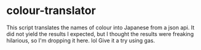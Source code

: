 # colour-translator
This script translates the names of colour into Japanese from a json api.
It did not yield the results I expected, but I thought the results were freaking hilarious, so I'm dropping it here. lol
Give it a try using gas.
